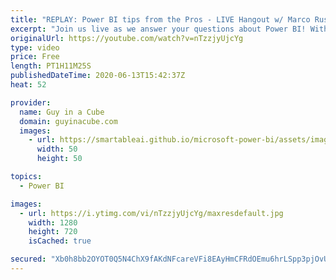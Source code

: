 ```yaml
---
title: "REPLAY: Power BI tips from the Pros - LIVE Hangout w/ Marco Russo (June 13, 2020)"
excerpt: "Join us live as we answer your questions about Power BI! With special guest, Marco Russo!  Connect with Marco: Website: https://sqlbi.com Twitter: https://twitter.com/marcorus LinkedIn: https://www.linkedin.com/in/sqlbi/  📢 Become a member: https://guyinacu.be/membership   *******************  Want"
originalUrl: https://youtube.com/watch?v=nTzzjyUjcYg
type: video
price: Free
length: PT1H11M25S
publishedDateTime: 2020-06-13T15:42:37Z
heat: 52

provider:
  name: Guy in a Cube
  domain: guyinacube.com
  images:
    - url: https://smartableai.github.io/microsoft-power-bi/assets/images/organizations/guyinacube.com-50x50.jpg
      width: 50
      height: 50

topics:
  - Power BI

images:
  - url: https://i.ytimg.com/vi/nTzzjyUjcYg/maxresdefault.jpg
    width: 1280
    height: 720
    isCached: true

secured: "Xb0h8bb2OYOT0Q5N4ChX9fAKdNFcareVFi8EAyHmCFRdOEmu6hrLSpp3pjOvUmgBjtr/hQRcCeDGq3C/TmJ5LcjXcQWzZmD7ClRbh3rGbvfYvxNr+tqUibwfjJpF6fd31wtE91IlACEgLjGcxNm953KuEzpzxrU2M95A8NQWDqdcCbCSw4nlJ27wGEUVnVB9Rm4cb9rbfOsOosKW8bSfkJi/h5MZQ5okn2r71AOBDWBoKriGb37tWtzC2OkCQoQ7HYwZtwsZEQP3IX9PM5QhZ6nrH9wMfdBl+d3FCZkBdiPudUPsBUOvkm1nl+lTnhQNjBoWlmebTXorExB7zuL8a/OgQGnDccSuaacOXOaxRPdNg/xZknbwtrNM2M84cikVLbpgshWUH1kuNbIsiQFbLA==;ph1VDtBSoJ+82s5MI0/5cQ=="
---
```


